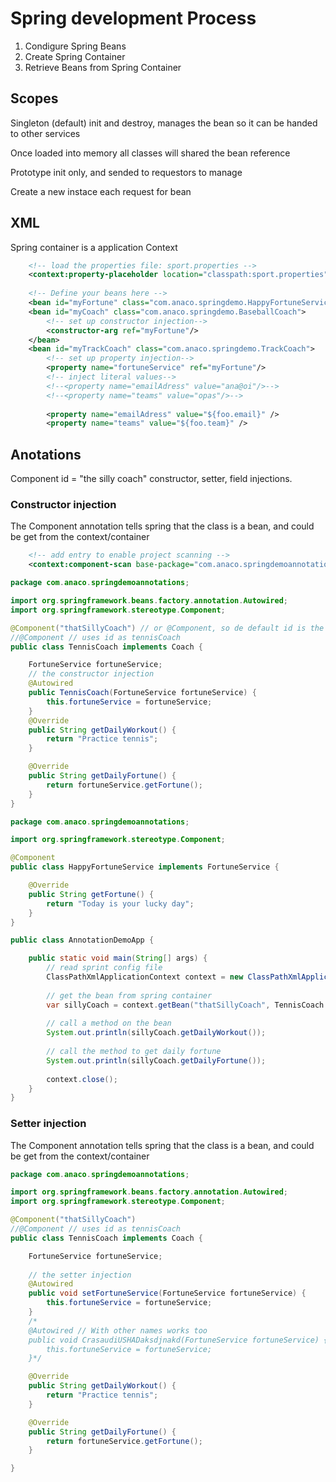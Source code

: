 # Spring development Process

1. Condigure Spring Beans
2. Create Spring Container
3. Retrieve Beans from Spring Container

## Scopes

Singleton (default)
	init and destroy, manages the bean so it can be handed to other services

Once loaded into memory all classes will shared the bean reference

Prototype
	init only, and sended to requestors to manage

Create a new instace each request for bean

## XML
Spring container is a application Context
````xml
	<!-- load the properties file: sport.properties -->
	<context:property-placeholder location="classpath:sport.properties"/>
	
    <!-- Define your beans here -->
    <bean id="myFortune" class="com.anaco.springdemo.HappyFortuneService">	</bean>
    <bean id="myCoach" class="com.anaco.springdemo.BaseballCoach">
		<!-- set up constructor injection-->
		<constructor-arg ref="myFortune"/>
	</bean>
	<bean id="myTrackCoach" class="com.anaco.springdemo.TrackCoach">	
		<!-- set up property injection-->
		<property name="fortuneService" ref="myFortune"/>
		<!-- inject literal values-->
		<!--<property name="emailAdress" value="ana@oi"/>-->
		<!--<property name="teams" value="opas"/>-->
		
		<property name="emailAdress" value="${foo.email}" />
		<property name="teams" value="${foo.team}" />
````

## Anotations
Component id = "the silly coach"
constructor, setter, field injections.

### Constructor injection
The Component annotation tells spring that the class is a bean, and could be get from the context/container
````xml
	<!-- add entry to enable project scanning -->
	<context:component-scan base-package="com.anaco.springdemoannotations"/>
````
````java
package com.anaco.springdemoannotations;

import org.springframework.beans.factory.annotation.Autowired;
import org.springframework.stereotype.Component;

@Component("thatSillyCoach") // or @Component, so de default id is the class name slithery, tennisCoach
//@Component // uses id as tennisCoach
public class TennisCoach implements Coach {

	FortuneService fortuneService;
	// the constructor injection
	@Autowired
	public TennisCoach(FortuneService fortuneService) {
		this.fortuneService = fortuneService;
	}
	@Override
	public String getDailyWorkout() {
		return "Practice tennis";
	}

	@Override
	public String getDailyFortune() {
		return fortuneService.getFortune();
	}
}

````
````java
package com.anaco.springdemoannotations;

import org.springframework.stereotype.Component;

@Component
public class HappyFortuneService implements FortuneService {

	@Override
	public String getFortune() {
		return "Today is your lucky day";
	}
}

````
````java
public class AnnotationDemoApp {

	public static void main(String[] args) {
		// read sprint config file
		ClassPathXmlApplicationContext context = new ClassPathXmlApplicationContext("applicationContext.xml");
		
		// get the bean from spring container
		var sillyCoach = context.getBean("thatSillyCoach", TennisCoach.class);
		
		// call a method on the bean
		System.out.println(sillyCoach.getDailyWorkout());
		
		// call the method to get daily fortune
		System.out.println(sillyCoach.getDailyFortune());
		
		context.close();
	}
}
````

### Setter injection
The Component annotation tells spring that the class is a bean, and could be get from the context/container
````java
package com.anaco.springdemoannotations;

import org.springframework.beans.factory.annotation.Autowired;
import org.springframework.stereotype.Component;

@Component("thatSillyCoach")
//@Component // uses id as tennisCoach
public class TennisCoach implements Coach {

	FortuneService fortuneService;
	
	// the setter injection
	@Autowired
	public void setFortuneService(FortuneService fortuneService) {
		this.fortuneService = fortuneService;
	}
	/*
	@Autowired // With other names works too
	public void CrasaudiUSHADaksdjnakd(FortuneService fortuneService) {
		this.fortuneService = fortuneService;
	}*/

	@Override
	public String getDailyWorkout() {
		return "Practice tennis";
	}

	@Override
	public String getDailyFortune() {
		return fortuneService.getFortune();
	}

}
````
